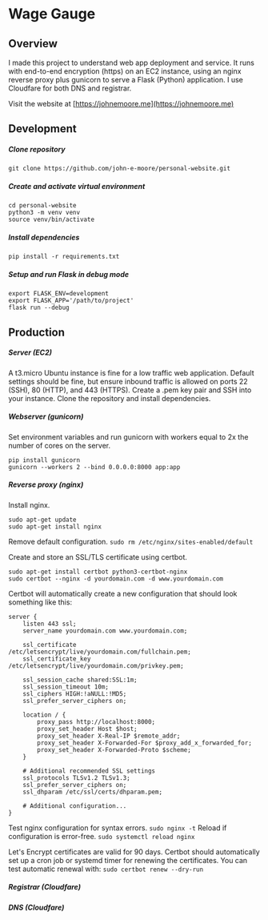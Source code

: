 # Wage Gauge
## Overview
I made this project to understand web app deployment and service. It runs with end-to-end encryption (https) on an EC2 instance, using an nginx reverse proxy plus gunicorn to serve a Flask (Python) application. I use Cloudfare for both DNS and registrar.

Visit the website at [https://johnemoore.me](https://johnemoore.me)

## Development
##### Clone repository
`git clone https://github.com/john-e-moore/personal-website.git`
##### Create and activate virtual environment
```
cd personal-website
python3 -m venv venv
source venv/bin/activate
```
##### Install dependencies
`pip install -r requirements.txt`
##### Setup and run Flask in debug mode
```
export FLASK_ENV=development
export FLASK_APP='/path/to/project'
flask run --debug
```

## Production
##### Server (EC2)
A t3.micro Ubuntu instance is fine for a low traffic web application. Default settings should be fine, but ensure inbound traffic is allowed on ports 22 (SSH), 80 (HTTP), and 443 (HTTPS). Create a .pem key pair and SSH into your instance. Clone the repository and install dependencies.

##### Webserver (gunicorn)
Set environment variables and run gunicorn with workers equal to 2x the number of cores on the server.
```
pip install gunicorn
gunicorn --workers 2 --bind 0.0.0.0:8000 app:app
```

##### Reverse proxy (nginx)
Install nginx.
```
sudo apt-get update
sudo apt-get install nginx
```

Remove default configuration. 
`sudo rm /etc/nginx/sites-enabled/default`

Create and store an SSL/TLS certificate using certbot.
```
sudo apt-get install certbot python3-certbot-nginx
sudo certbot --nginx -d yourdomain.com -d www.yourdomain.com
```

Certbot will automatically create a new configuration that should look something like this:
```
server {
    listen 443 ssl;
    server_name yourdomain.com www.yourdomain.com;

    ssl_certificate /etc/letsencrypt/live/yourdomain.com/fullchain.pem;
    ssl_certificate_key /etc/letsencrypt/live/yourdomain.com/privkey.pem;

    ssl_session_cache shared:SSL:1m;
    ssl_session_timeout 10m;
    ssl_ciphers HIGH:!aNULL:!MD5;
    ssl_prefer_server_ciphers on;

    location / {
        proxy_pass http://localhost:8000;
        proxy_set_header Host $host;
        proxy_set_header X-Real-IP $remote_addr;
        proxy_set_header X-Forwarded-For $proxy_add_x_forwarded_for;
        proxy_set_header X-Forwarded-Proto $scheme;
    }

    # Additional recommended SSL settings
    ssl_protocols TLSv1.2 TLSv1.3;
    ssl_prefer_server_ciphers on;
    ssl_dhparam /etc/ssl/certs/dhparam.pem;

    # Additional configuration...
}
```

Test nginx configuration for syntax errors.
`sudo nginx -t`
Reload if configuration is error-free.
`sudo systemctl reload nginx`

Let's Encrypt certificates are valid for 90 days. Certbot should automatically set up a cron job or systemd timer for renewing the certificates. You can test automatic renewal with:
`sudo certbot renew --dry-run`

##### Registrar (Cloudfare)
##### DNS (Cloudfare)

